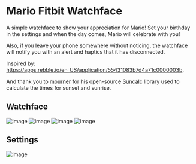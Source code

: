 # Mario Fitbit Watchface

A simple watchface to show your appreciation for Mario! Set your birthday in the settings and when the day comes, Mario will celebrate with you! 

Also, if you leave your phone somewhere without noticing, the watchface will notify you with an alert and haptics that it has disconnected.

Inspired by: https://apps.rebble.io/en_US/application/55431083b7d4a71c0000003b.

And thank you to [mourner](https://github.com/mourner) for his open-source [Suncalc](https://github.com/mourner/suncalc) library used to calculate the times for sunset and sunrise.

## Watchface
![image](https://user-images.githubusercontent.com/3473945/61575479-4c1a7a80-aa9a-11e9-8d57-4b204c9fa47b.png)
![image](https://user-images.githubusercontent.com/3473945/61575483-55a3e280-aa9a-11e9-8010-970ca9861941.png)
![image](https://user-images.githubusercontent.com/3473945/61575486-5fc5e100-aa9a-11e9-8a20-6aa82006e6ca.png)
![image](https://user-images.githubusercontent.com/3473945/62687163-2fd07600-b994-11e9-91c3-0de5f0bf0a14.png)

## Settings
![image](https://user-images.githubusercontent.com/3473945/61682143-6fce0280-acde-11e9-9dee-a8fda5b88c79.png)
